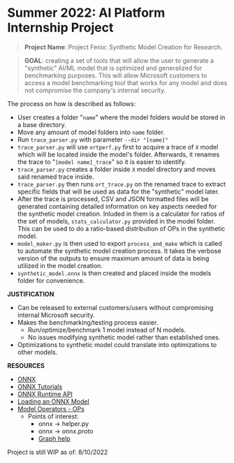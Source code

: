 # Summer 2022: AI Platform Internship Project

>**Project Name**: Project Fenix: Synthetic Model Creation for Research.

>**GOAL**: creating a set of tools that will allow the user to generate a "synthetic" AI/ML model that is optimized and generalized for benchmarking purposes. This will allow Microsoft customers to access a model benchmarking tool that works for any model and does not compromise the company's internal security.

The process on how is described as follows:

* User creates a folder "`name`" where the model folders would be stored in a base directory.
* Move any amount of model folders into `name` folder.
* Run ``trace_parser.py`` with parameter `--dir "[name]"`
* `trace_parser.py` will use `ortperf.py` first to acquire a trace of `X` model which will be located inside the model's folder. Afterwards, it renames the trace to "`[model name]_trace`" so it is easier to identify. 
* ``trace_parser.py`` creates a folder inside `X` model directory and moves said renamed trace inside.
* ``trace_parser.py`` then runs `ort_trace.py` on the renamed trace to extract specific fields that will be used as data for the "synthetic" model later.
* After the trace is processed, CSV and JSON formatted files will be generated containing detailed information on key aspects needed for the synthetic model creation. Inluded in them is a calculator for ratios of the set of models, ``stats_calculator.py`` provided in the model folder. This can be used to do a ratio-based distribution of OPs in the synthetic model.
* ``model_maker.py`` is then used to export ``process_and_make`` which is called to automate the synthetic model creation process. It takes the verbose version of the outputs to ensure maximum amount of data is being utilized in the model creation. 
* ``synthetic_model.onnx`` is then created and placed inside the models folder for convenience.

**JUSTIFICATION**
* Can be released to external customers/users without compromising internal Microsoft security.
* Makes the benchmarking/testing process easier.
    * Run/optimize/benchmark 1 model instead of N models.
    * No issues modifying synthetic model rather than established ones.
* Optimizations to synthetic model could translate into optimizations to other models.

**RESOURCES**
* [ONNX](https://github.com/onnx/onnx)
* [ONNX Tutorials](https://github.com/onnx/tutorials)
* [ONNX Runtime API](https://onnxruntime.ai/docs/api/)
* [Loading an ONNX Model](https://github.com/onnx/onnx/blob/main/docs/PythonAPIOverview.md)
* [Model Operators - OPs](https://github.com/onnx/onnx/blob/main/docs/Operators.md)
    * Points of interest:
        * onnx -> helper.py
        * onnx -> onnx.proto
        * [Graph help](https://github.com/onnx/tensorflow-onnx/blob/main/tf2onnx/graph.py)

Project is still WIP as of: 8/10/2022